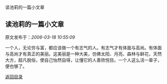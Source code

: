 读池莉的一篇小文章
## 读池莉的一篇小文章

 原文发布于：*2006-03-18 10:55:09*

 
一个人，无论穷与富，都应该做一个有志气的人。有志气才有体面与高尚。有体面与高尚才有真正的美丽。这美丽是一种大美，仿佛太阳、月亮、森林与鲜花，天然大方，超凡脱俗，使自己怡然自得，让懂它的人善欣悦目。一个人这么活一辈子，便也够了。

[返回目录](index.html)
